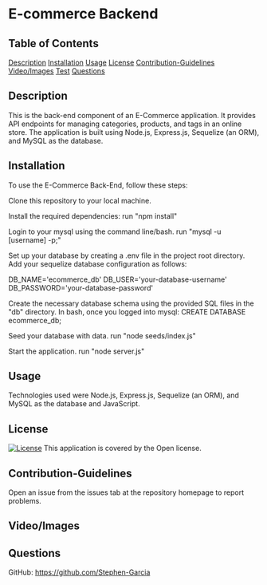 # E-commerce Backend 
## Table of Contents
[Description](#description)
[Installation](#installation)
[Usage](#usage)
[License](#license)
[Contribution-Guidelines](#guidelines)
[Video/Images](#video)
[Test](#test)
[Questions](#questions)
## Description
This is the back-end component of an E-Commerce application. It provides API endpoints for managing categories, products, and tags in an online store. The application is built using Node.js, Express.js, Sequelize (an ORM), and MySQL as the database.
## Installation
To use the E-Commerce Back-End, follow these steps:

Clone this repository to your local machine.

Install the required dependencies:
run "npm install"

Login to your mysql using the command line/bash.
run "mysql -u [username] -p;"

Set up your database by creating a .env file in the project root directory. Add your sequelize database configuration as follows:

DB_NAME='ecommerce_db'
DB_USER='your-database-username'
DB_PASSWORD='your-database-password'

Create the necessary database schema using the provided SQL files in the "db" directory.
In bash, once you logged into mysql: CREATE DATABASE ecommerce_db;

Seed your database with data.
run "node seeds/index.js"

Start the application.
run "node server.js"
## Usage
Technologies used were Node.js, Express.js, Sequelize (an ORM), and MySQL as the database and JavaScript.
## License
[![License](https://img.shields.io/badge/License-Boost%201.0-lightblue.svg)](https://www.boost.org/LICENSE_1_0.txt)
This application is covered by the Open license. 
## Contribution-Guidelines
Open an issue from the issues tab at the repository homepage to report problems.
## Video/Images

## Questions
GitHub: https://github.com/Stephen-Garcia